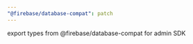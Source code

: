 ```yaml
---
"@firebase/database-compat": patch
---
```


export types from @firebase/database-compat for admin SDK
